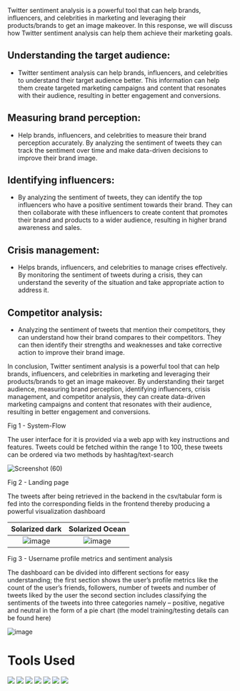 Twitter sentiment analysis is a powerful tool that can help brands, influencers, and celebrities in marketing and leveraging their products/brands to get an image makeover. In this response, we will discuss how Twitter sentiment analysis can help them achieve their marketing goals.

## Understanding the target audience:
- Twitter sentiment analysis can help brands, influencers, and celebrities to understand their target audience better. This information can help them create targeted marketing campaigns and content that resonates with their audience, resulting in better engagement and conversions.

## Measuring brand perception:
- Help brands, influencers, and celebrities to measure their brand perception accurately. By analyzing the sentiment of tweets they can track the sentiment over time and make data-driven decisions to improve their brand image. 

## Identifying influencers:
- By analyzing the sentiment of tweets, they can identify the top influencers who have a positive sentiment towards their brand. They can then collaborate with these influencers to create content that promotes their brand and products to a wider audience, resulting in higher brand awareness and sales.

## Crisis management:
- Helps brands, influencers, and celebrities to manage crises effectively. By monitoring the sentiment of tweets during a crisis, they can understand the severity of the situation and take appropriate action to address it. 

## Competitor analysis:
- Analyzing the sentiment of tweets that mention their competitors, they can understand how their brand compares to their competitors. They can then identify their strengths and weaknesses and take corrective action to improve their brand image.

In conclusion, Twitter sentiment analysis is a powerful tool that can help brands, influencers, and celebrities in marketing and leveraging their products/brands to get an image makeover. By understanding their target audience, measuring brand perception, identifying influencers, crisis management, and competitor analysis, they can create data-driven marketing campaigns and content that resonates with their audience, resulting in better engagement and conversions.

Fig 1 - System-Flow

The user interface for it is provided via a web app with key instructions and features.
Tweets could be fetched within the range 1 to 100, these tweets can be ordered via two methods by
hashtag/text-search

![Screenshot (60)](https://user-images.githubusercontent.com/75988493/224557014-2c05b539-dbbb-45d3-93d7-0a2255d37ab1.png)

Fig 2 - Landing page

The tweets after being retrieved in the backend in the csv/tabular form is fed into the corresponding fields in the frontend thereby producing a powerful visualization dashboard

Solarized dark             |  Solarized Ocean         | 
:-------------------------:|:-------------------------: 
![image](https://user-images.githubusercontent.com/75988493/224601020-e066e210-2473-4a10-9137-4704944b9260.png) |  ![image](https://user-images.githubusercontent.com/75988493/224601206-07c6f24a-1396-4317-99ed-e88809b81507.png) 

Fig 3 - Username profile metrics and sentiment analysis

The dashboard can be divided into different sections for easy understanding;
the first section shows the user’s profile metrics like the count of the user’s friends, followers, number of tweets and number of tweets liked by the user
the second section includes classifying the sentiments of the tweets into three categories namely – positive, negative and neutral in the form of a pie chart (the model training/testing details can be found here)

![image](https://user-images.githubusercontent.com/75988493/224602085-4e81bbaf-e100-4823-b365-a7d5605d6a73.png)

# Tools Used 

<img src="https://img.shields.io/badge/Pandas-2C2D72?style=for-the-badge&logo=pandas&logoColor=white"/> <img src ="https://img.shields.io/badge/Numpy-777BB4?style=for-the-badge&logo=numpy&logoColor=white"/> <img src="https://img.shields.io/badge/Plotly-239120?style=for-the-badge&logo=plotly&logoColor=white">
<img src ="https://img.shields.io/badge/TensorFlow-FF6F00?style=for-the-badge&logo=tensorflow&logoColor=white"/> <img src="https://img.shields.io/badge/Keras-D00000?style=for-the-badge&logo=Keras&logoColor=white"> <img src="https://img.shields.io/badge/Streamlit-FF4B4B?style=for-the-badge&logo=Streamlit&logoColor=white">
<img src="https://img.shields.io/badge/VSCode-0078D4?style=for-the-badge&logo=visual%20studio%20code&logoColor=white">



